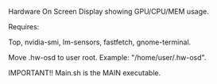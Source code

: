 Hardware On Screen Display showing GPU/CPU/MEM usage.

Requires:

Top, nvidia-smi, lm-sensors, fastfetch, gnome-terminal.

Move .hw-osd to user root. Example: "/home/user/.hw-osd".

IMPORTANT!! Main.sh is the MAIN executable.
